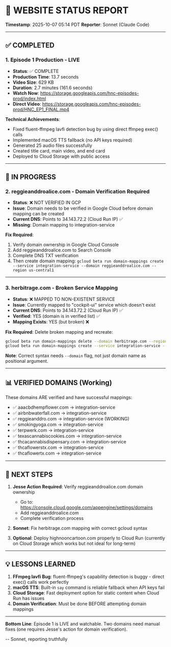 # 🚨 WEBSITE STATUS REPORT

**Timestamp**: 2025-10-07 05:14 PDT
**Reporter**: Sonnet (Claude Code)

---

## ✅ COMPLETED

### 1. Episode 1 Production - LIVE

- **Status**: ✅ COMPLETE
- **Production Time**: 13.7 seconds
- **Video Size**: 629 KB
- **Duration**: 2.7 minutes (161.6 seconds)
- **Watch Now**: <https://storage.googleapis.com/hnc-episodes-prod/index.html>
- **Direct Video**: <https://storage.googleapis.com/hnc-episodes-prod/HNC_EP1_FINAL.mp4>

**Technical Achievements**:

- Fixed fluent-ffmpeg lavfi detection bug by using direct ffmpeg exec() calls
- Implemented macOS TTS fallback (no API keys required)
- Generated 25 audio files successfully
- Created title card, main video, and end card
- Deployed to Cloud Storage with public access

---

## 🔧 IN PROGRESS

### 2. reggieanddroalice.com - Domain Verification Required

- **Status**: ❌ NOT VERIFIED IN GCP
- **Issue**: Domain needs to be verified in Google Cloud before domain mapping can be created
- **Current DNS**: Points to 34.143.72.2 (Cloud Run IP) ✅
- **Missing**: Domain mapping to integration-service

**Fix Required**:

1. Verify domain ownership in Google Cloud Console
2. Add reggieanddroalice.com to Search Console
3. Complete DNS TXT verification
4. Then create domain mapping: `gcloud beta run domain-mappings create --service integration-service --domain reggieanddroalice.com --region us-central1`

---

### 3. herbitrage.com - Broken Service Mapping

- **Status**: ❌ MAPPED TO NON-EXISTENT SERVICE
- **Issue**: Currently mapped to "cockpit-ui" service which doesn't exist
- **Current DNS**: Points to 34.143.72.2 (Cloud Run IP) ✅
- **Verified**: YES (domain is in verified list) ✅
- **Mapping Exists**: YES (but broken) ❌

**Fix Required**:
Delete broken mapping and recreate:

```bash
gcloud beta run domain-mappings delete --domain herbitrage.com --region us-central1
gcloud beta run domain-mappings create --service integration-service --domain herbitrage.com --region us-central1
```

**Note**: Correct syntax needs `--domain` flag, not just domain name as positional argument.

---

## 📊 VERIFIED DOMAINS (Working)

These domains ARE verified and have successful mappings:

- ✅ aaacbdhempflower.com → integration-service
- ✅ airbnbwaterfall.com → integration-service
- ✅ reggieanddro.com → integration-service (WORKING)
- ✅ smokingyoga.com → integration-service
- ✅ terpwerk.com → integration-service
- ✅ texascannabiscookies.com → integration-service
- ✅ thcacannabisdispensary.com → integration-service
- ✅ thcaflowerstx.com → integration-service
- ✅ thcaflowertx.com → integration-service

---

## 🎯 NEXT STEPS

1. **Jesse Action Required**: Verify reggieanddroalice.com domain ownership
   - Go to: <https://console.cloud.google.com/appengine/settings/domains>
   - Add reggieanddroalice.com
   - Complete verification process

2. **Sonnet**: Fix herbitrage.com mapping with correct gcloud syntax

3. **Optional**: Deploy highnooncartoon.com properly to Cloud Run (currently on Cloud Storage which works but not ideal for long-term)

---

## 💡 LESSONS LEARNED

1. **FFmpeg lavfi Bug**: fluent-ffmpeg's capability detection is buggy - direct exec() calls work perfectly
2. **macOS TTS**: Built-in `say` command is reliable fallback when API keys fail
3. **Cloud Storage**: Fast deployment option for static content when Cloud Run has issues
4. **Domain Verification**: Must be done BEFORE attempting domain mappings

---

**Bottom Line**: Episode 1 is LIVE and watchable. Two domains need manual fixes (one requires Jesse's action for domain verification).

-- Sonnet, reporting truthfully
